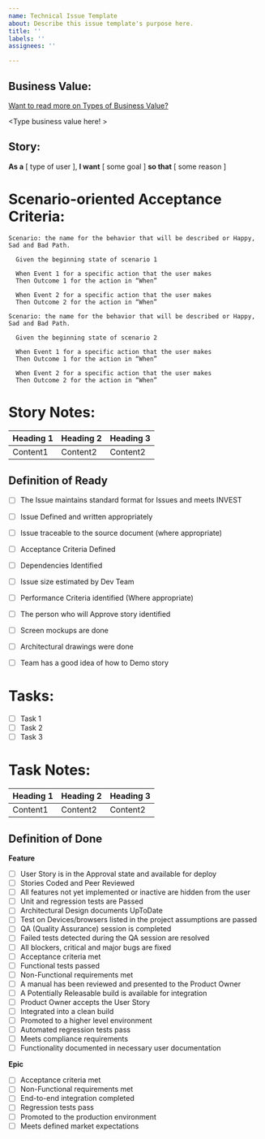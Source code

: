 ```yaml
---
name: Technical Issue Template
about: Describe this issue template's purpose here.
title: ''
labels: ''
assignees: ''

---
```


## Business Value:
[Want to read more on Types of Business Value?](https://docs.google.com/spreadsheets/d/1Bvcam238-mvESbTmEgLjkR0Dhrb9TmP4aQ7b3st8pMc/edit#gid=0)

<Type business value here! >

## Story:

**As a**  [ type of user ],
**I want** [ some goal ]
**so that** [ some reason ]


# Scenario-oriented Acceptance Criteria:

```gherkin
Scenario: the name for the behavior that will be described or Happy, Sad and Bad Path.

  Given the beginning state of scenario 1
  
  When Event 1 for a specific action that the user makes
  Then Outcome 1 for the action in “When”
  
  When Event 2 for a specific action that the user makes
  Then Outcome 2 for the action in “When”

Scenario: the name for the behavior that will be described or Happy, Sad and Bad Path.

  Given the beginning state of scenario 2
  
  When Event 1 for a specific action that the user makes
  Then Outcome 1 for the action in “When”
  
  When Event 2 for a specific action that the user makes
  Then Outcome 2 for the action in “When”
```

# Story Notes:

| Heading 1 | Heading 2 | Heading 3 |
|----------------|-----------------|--------------|
|  Content1  |  Content2   |  Content2 |


## Definition of Ready

- [ ] The Issue maintains standard format for Issues and meets INVEST
- [ ] Issue Defined and written appropriately
- [ ] Issue traceable to the source document (where appropriate)
- [ ] Acceptance Criteria Defined
- [ ] Dependencies Identified
- [ ] Issue size estimated by Dev Team
- [ ] Performance Criteria identified (Where appropriate)
- [ ] The person who will Approve story identified
- [ ] Screen mockups are done
- [ ] Architectural drawings were done
- [ ] Team has a good idea of how to Demo story


# Tasks:

- [ ] Task 1
- [ ] Task 2
- [ ] Task 3

# Task Notes:

| Heading 1 | Heading 2 | Heading 3 |
|----------------|-----------------|--------------|
|  Content1  |  Content2   |  Content2 |

## Definition of Done

**Feature**
- [ ] User Story is in the Approval state and available for deploy
- [ ] Stories Coded and Peer Reviewed	
- [ ] All features not yet implemented or inactive are hidden from the user
- [ ] Unit and regression tests are Passed
- [ ] Architectural Design documents UpToDate 	
- [ ] Test on Devices/browsers listed in the project assumptions are passed
- [ ] QA (Quality Assurance) session is completed
- [ ] Failed tests detected during the QA session are resolved
- [ ] All blockers, critical and major bugs are fixed
- [ ] Acceptance criteria met
- [ ] Functional tests passed
- [ ] Non-Functional requirements met
- [ ] A manual has been reviewed and presented to the Product Owner
- [ ] A Potentially Releasable build is available for integration
- [ ] Product Owner accepts the User Story
- [ ] Integrated into a clean build
- [ ] Promoted to a higher level environment
- [ ] Automated regression tests pass
- [ ] Meets compliance requirements
- [ ] Functionality documented in necessary user documentation

**Epic**
- [ ] Acceptance criteria met
- [ ] Non-Functional requirements met
- [ ] End-to-end integration completed
- [ ] Regression tests pass
- [ ] Promoted to the production environment
- [ ] Meets defined market expectations
